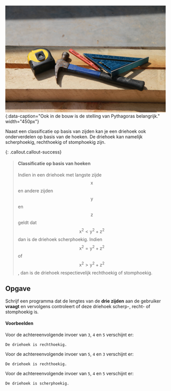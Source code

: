 ![Ook in de bouw is de stelling van Pythagoras belangrijk.](media/triangle_builder.jpg "Foto door Steve Lieman op Unsplash."){:data-caption="Ook in de bouw is de stelling van Pythagoras belangrijk." width="450px"}

Naast een classificatie op basis van zijden kan je een driehoek ook onderverdelen op basis van de hoeken. De driehoek kan namelijk scherphoekig, rechthoekig of stomphoekig zijn.

{: .callout.callout-success}
> #### Classificatie op basis van hoeken
> Indien in een driehoek met langste zijde $$\mathsf{x}$$ en andere zijden $$\mathsf{y}$$ en $$\mathsf{z}$$ geldt dat $$\mathsf{x^2 < y^2+z^2}$$ dan is de driehoek scherphoekig. Indien $$\mathsf{x^2=y^2+z^2}$$ of $$\mathsf{x^2 > y^2+z^2}$$, dan is de driehoek respectievelijk rechthoekig of stomphoekig.

## Opgave
Schrijf een programma dat de lengtes van de **drie zijden** aan de gebruiker **vraagt** en vervolgens controleert of deze driehoek scherp-, recht- of stomphoekig is.

#### Voorbeelden
Voor de achtereenvolgende invoer van `3`, `4` en `5` verschijnt er:
```
De driehoek is rechthoekig.
```

Voor de achtereenvolgende invoer van `5`, `4` en `3` verschijnt er:
```
De driehoek is rechthoekig.
```

Voor de achtereenvolgende invoer van `5`, `4` en `5` verschijnt er:
```
De driehoek is scherphoekig.
```